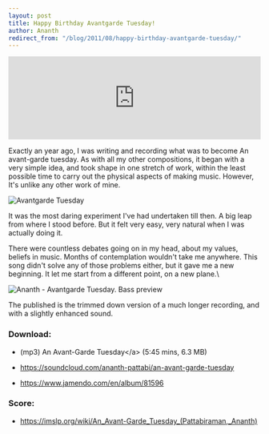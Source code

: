 ```yaml
---
layout: post
title: Happy Birthday Avantgarde Tuesday!
author: Ananth
redirect_from: "/blog/2011/08/happy-birthday-avantgarde-tuesday/"
---
```


<iframe width="100%" height="166" scrolling="no" frameborder="no" src="https://w.soundcloud.com/player/?url=https%3A//api.soundcloud.com/tracks/8043164&amp;color=333333&amp;auto_play=false&amp;hide_related=false&amp;show_comments=true&amp;show_user=true&amp;show_reposts=false"></iframe>

Exactly an year ago, I was writing and recording what was to become An avant-garde tuesday. As with all my other compositions, it began with a very simple idea, and took shape in one stretch of work, within the least possible time to carry out the physical aspects of making music. However, It's unlike any other work of mine. 

<img class="img-responsive" alt="Avantgarde Tuesday" src="{{ site.url }}/images/avatgardetuesday.png" />

It was the most daring experiment I've had undertaken till then. A big leap from where I stood before. But it felt very easy, very natural when I was actually doing it.  

There were countless debates going on in my head, about my values, beliefs in music. Months of contemplation wouldn't take me anywhere.  This song didn't solve any of those problems either, but it gave me a new beginning. It let me start from a different point, on a new plane.\

<img class="img-responsive" src="{{ site.url }}/images/ananth-avantgarde_tuesday-bass_preview.png" alt="Ananth - Avantgarde Tuesday. Bass preview" />

The published is the trimmed down version of a much longer recording, and with a slightly enhanced sound.

### Download:

- (mp3) An Avant-Garde Tuesday\</a\> (5:45 mins, 6.3 MB)

- <https://soundcloud.com/ananth-pattabi/an-avant-garde-tuesday>

- <https://www.jamendo.com/en/album/81596>

### Score:

- <https://imslp.org/wiki/An_Avant-Garde_Tuesday_(Pattabiraman,_Ananth)>

